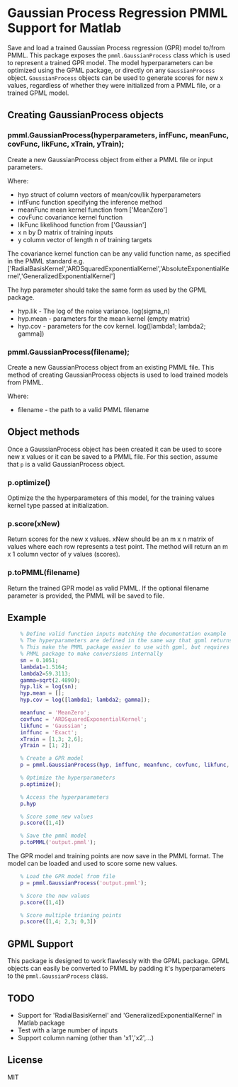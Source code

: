 # Gaussian Process Regression PMML Support for Matlab

Save and load a trained Gaussian Process regression (GPR) model to/from PMML. This package exposes the
`pmml.GaussianProcess` class which is used to represent a trained GPR model. The model hyperparameters
can be optimized using the GPML package, or directly on any `GaussianProcess` object.
`GaussianProcess` objects can be used to generate scores for new x values, regardless of whether they
were initialized from a PMML file, or a trained GPML model.

## Creating GaussianProcess objects

### pmml.GaussianProcess(hyperparameters, infFunc, meanFunc, covFunc, likFunc, xTrain, yTrain);
Create a new GaussianProcess object from either a PMML file or input parameters.

Where:
* hyp        struct of column vectors of mean/cov/lik hyperparameters
* infFunc    function specifying the inference method
* meanFunc   mean kernel function from ['MeanZero']
* covFunc    covariance kernel function
* likFunc    likelihood function from ['Gaussian']
* x          n by D matrix of training inputs
* y          column vector of length n of training targets

The covariance kernel function can be any valid function name,
as specified in the PMML standard e.g. ['RadialBasisKernel','ARDSquaredExponentialKernel','AbsoluteExponentialKernel','GeneralizedExponentialKernel']

The hyp parameter should take the same form as used by the GPML package.
* hyp.lik - The log of the noise variance. log(sigma_n)
* hyp.mean - parameters for the mean kernel (empty matrix)
* hyp.cov - parameters for the cov kernel. log([lambda1; lambda2; gamma])


### pmml.GaussianProcess(filename);
Create a new GaussianProcess object from an existing PMML file.
This method of creating GaussianProcess objects is used to load trained models from PMML.

Where:
* filename - the path to a valid PMML filename

## Object methods
Once a GaussianProcess object has been created it can be used to score new
x values or it can be saved to a PMML file. For this section, assume that
`p` is a valid GaussianProcess object.

### p.optimize()
Optimize the the hyperparameters of this model, for the training
values kernel type passed at initialization.

### p.score(xNew)
Return scores for the new x values. xNew should be an m x n matrix of values
where each row represents a test point. The method will return an m x 1
column vector of y values (scores).

### p.toPMML(filename)
Return the trained GPR model as valid PMML. If the optional filename
parameter is provided, the PMML will be saved to file.




## Example

```matlab
    % Define valid function inputs matching the documentation example
    % The hyperparameters are defined in the same way that gpml returns them
    % This make the PMML package easier to use with gpml, but requires the
    % PMML package to make conversions internally
    sn = 0.1051;
    lambda1=1.5164;
    lambda2=59.3113;
    gamma=sqrt(2.4890);
    hyp.lik = log(sn);
    hyp.mean = [];
    hyp.cov = log([lambda1; lambda2; gamma]);

    meanfunc = 'MeanZero';
    covfunc = 'ARDSquaredExponentialKernel';
    likfunc = 'Gaussian';
    inffunc = 'Exact';
    xTrain = [1,3; 2,6];
    yTrain = [1; 2];

    % Create a GPR model
    p = pmml.GaussianProcess(hyp, inffunc, meanfunc, covfunc, likfunc, xTrain, yTrain);

    % Optimize the hyperparameters
    p.optimize();

    % Access the hyperparameters
    p.hyp

    % Score some new values
    p.score([1,4])

    % Save the pmml model
    p.toPMML('output.pmml');
```
The GPR model and training points are now save in the PMML format.
The model can be loaded and used to score some new values.

```matlab
	% Load the GPR model from file
	p = pmml.GaussianProcess('output.pmml');

	% Score the new values
    p.score([1,4])

    % Score multiple trianing points
    p.score([1,4; 2,3; 0,3])
```

## GPML Support
This package is designed to work flawlessly with the GPML package. GPML objects can easily be converted
to PMML by padding it's hyperparameters to the `pmml.GaussianProcess` class.

## TODO
- Support for 'RadialBasisKernel' and 'GeneralizedExponentialKernel' in Matlab package
- Test with a large number of inputs
- Support column naming (other than 'x1','x2',...)

## License
MIT

